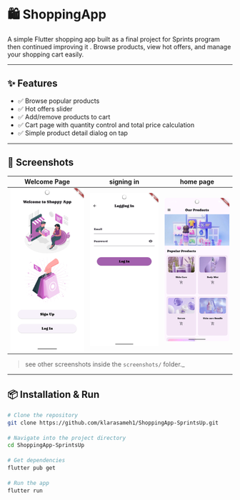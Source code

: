 # 🛍️ ShoppingApp

A simple Flutter shopping app built as a final project for Sprints program then continued improving it .
Browse products, view hot offers, and manage your shopping cart easily.

---

## ✨ Features
- ✅ Browse popular products
- ✅ Hot offers slider
- ✅ Add/remove products to cart
- ✅ Cart page with quantity control and total price calculation
- ✅ Simple product detail dialog on tap

---

## 📸 Screenshots

| Welcome Page | signing in| home page |
|-----|-----------------|-----|
| ![](ScreenShots/Screenshot1.png) | ![](ScreenShots/Screenshot2.png) | ![](ScreenShots/Screenshot7.png) |

> see other screenshots inside the `screenshots/` folder._

---

## 📦 Installation & Run

```bash
# Clone the repository
git clone https://github.com/klarasameh1/ShoppingApp-SprintsUp.git

# Navigate into the project directory
cd ShoppingApp-SprintsUp

# Get dependencies
flutter pub get

# Run the app
flutter run
